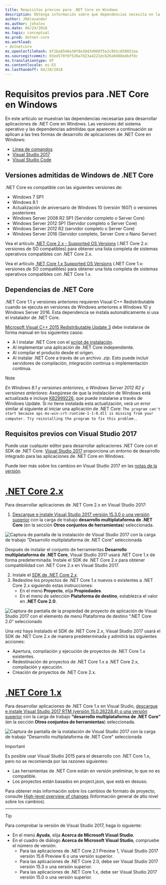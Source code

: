 ```yaml
---
title: Requisitos previos para .NET Core en Windows
description: Obtenga información sobre qué dependencias necesita en la máquina con Windows para desarrollar y ejecutar aplicaciones .NET Core.
author: JRAlexander
ms.author: johalex
ms.date: 04/24/2018
ms.topic: conceptual
ms.prod: dotnet-core
ms.workload:
- dotnetcore
ms.openlocfilehash: 6f2ba8540a38f8e30d3d968f5e2c891c850053aa
ms.sourcegitcommit: 03ee570f6f528a7d23a4221dcb26a9498edbdf8c
ms.translationtype: HT
ms.contentlocale: es-ES
ms.lasthandoff: 04/28/2018
---
```

# <a name="prerequisites-for-net-core-on-windows"></a>Requisitos previos para .NET Core en Windows

En este artículo se muestran las dependencias necesarias para desarrollar aplicaciones de .NET Core en Windows. Las versiones del sistema operativo y las dependencias admitidas que aparecen a continuación se aplican a las tres formas de desarrollo de aplicaciones de .NET Core en Windows:

* [Línea de comandos](tutorials/using-with-xplat-cli.md)
* [Visual Studio 2017](https://aka.ms/vsdownload?utm_source=mscom&utm_campaign=msdocs)
* [Visual Studio Code](https://code.visualstudio.com/)

## <a name="net-core-supported-windows-versions"></a>Versiones admitidas de Windows de .NET Core

.NET Core es compatible con las siguientes versiones de:

* Windows 7 SP1
* Windows 8.1
* Actualización de aniversario de Windows 10 (versión 1607) o versiones posteriores
* Windows Server 2008 R2 SP1 (Servidor completo o Server Core)
* Windows Server 2012 SP1 (Servidor completo o Server Core)
* Windows Server 2012 R2 (servidor completo o Server Core)
* Windows Server 2016 (Servidor completo, Server Core o Nano Server)

Vea el artículo [.NET Core 2.x - Supported OS Versions](https://github.com/dotnet/core/blob/master/release-notes/2.0/2.0-supported-os.md) (.NET Core 2.x: versiones de SO compatibles) para obtener una lista completa de sistemas operativos compatibles con .NET Core 2.x.

Vea el artículo [.NET Core 1.x Supported OS Versions](https://github.com/dotnet/core/blob/master/release-notes/1.0/1.0-supported-os.md) (.NET Core 1.x: versiones de SO compatibles) para obtener una lista completa de sistemas operativos compatibles con .NET Core 1.x.

## <a name="net-core-dependencies"></a>Dependencias de .NET Core

.NET Core 1.1 y versiones anteriores requieren Visual C++ Redistributable cuando se ejecuta en versiones de Windows anteriores a Windows 10 y Windows Server 2016. Esta dependencia se instala automáticamente si usa el instalador de .NET Core.

[Microsoft Visual C++ 2015 Redistributable Update 3](https://www.microsoft.com/download/details.aspx?id=52685) debe instalarse de forma manual en los siguientes casos:

* A l instalar .NET Core con el [script de instalación](./tools/dotnet-install-script.md).
* Al implementar una aplicación de .NET Core independiente.
* Al compilar el producto desde el origen.
* Al instalar .NET Core a través de un archivo *.zip*. Esto puede incluir servidores de compilación, integración continua o implementación continua.

> [!NOTE]
> *En Windows 8.1 y versiones anteriores, o Windows Server 2012 R2 y versiones anteriores:* Asegúrese de que la instalación de Windows está actualizada e incluye [KB2999226](https://support.microsoft.com/en-us/help/2999226/update-for-universal-c-runtime-in-windows), que puede instalarse a través de Windows Update. Si no tiene instalada esta actualización, verá un error similar al siguiente al iniciar una aplicación de .NET Core: `The program can't start because api-ms-win-crt-runtime-1-1-0.dll is missing from your computer. Try reinstalling the program to fix this problem.`.

## <a name="prerequisites-with-visual-studio-2017"></a>Requisitos previos con Visual Studio 2017

Puede usar cualquier editor para desarrollar aplicaciones .NET Core con el SDK de .NET Core. [Visual Studio 2017](#visual-studio-2017) proporciona un entorno de desarrollo integrado para las aplicaciones de .NET Core en Windows.

Puede leer más sobre los cambios en Visual Studio 2017 en las [notas de la versión](/visualstudio/releasenotes/vs2017-relnotes).

# <a name="net-core-2xtabnetcore2x"></a>[.NET Core 2.x](#tab/netcore2x)

Para desarrollar aplicaciones de .NET Core 2.x en Visual Studio 2017:

 1. [Descargue e instale Visual Studio 2017 versión 15.3.0 o una versión superior](/visualstudio/install/install-visual-studio) con la carga de trabajo **desarrollo multiplataforma de .NET Core** (en la sección **Otros conjuntos de herramientas**) seleccionada.

![Captura de pantalla de la instalación de Visual Studio 2017 con la carga de trabajo "Desarrollo multiplataforma de .NET Core" seleccionada](./media/windows-prerequisites/vs-15-3-workloads.jpg)

Después de instalar el conjunto de herramientas **Desarrollo multiplataforma de .NET Core**, Visual Studio 2017 usará .NET Core 1.x de forma predeterminada. Instale el SDK de .NET Core 2.x para obtener compatibilidad con .NET Core 2.x en Visual Studio 2017.

 2. Instale el [SDK de .NET Core 2.x](https://www.microsoft.com/net/download/core).
 3. Redestine los proyectos de .NET Core 1.x nuevos o existentes a .NET Core 2.x siguiendo estas instrucciones:
    * En el menú **Proyecto**, elija **Propiedades**.
    * En el menú de selección **Plataforma de destino**, establezca el valor en **.NET Core 2.0**.

![Captura de pantalla de la propiedad de proyecto de aplicación de Visual Studio 2017 con el elemento de menú Plataforma de destino “.NET Core 2.0” seleccionado](./media/windows-prerequisites/Targeting-dotnetCore2.png)

Una vez haya instalado el SDK de .NET Core 2.x, Visual Studio 2017 usará el SDK de .NET Core 2.x de manera predeterminada y admitirá las siguientes acciones:

* Apertura, compilación y ejecución de proyectos de .NET Core 1.x existentes.
* Redestinación de proyectos de .NET Core 1.x a .NET Core 2.x, compilación y ejecución.
* Creación de proyectos de .NET Core 2.x.

# <a name="net-core-1xtabnetcore1x"></a>[.NET Core 1.x](#tab/netcore1x)

Para desarrollar aplicaciones de .NET Core 1.x en Visual Studio, [descargue e instale Visual Studio 2017 RTM (versión 15.0.26228.4) o una versión superior](/visualstudio/install/install-visual-studio) con la carga de trabajo **“desarrollo multiplataforma de .NET Core”** (en la sección **Otros conjuntos de herramientas**) seleccionada.

![Captura de pantalla de la instalación de Visual Studio 2017 con la carga de trabajo "Desarrollo multiplataforma de .NET Core" seleccionada](./media/windows-prerequisites/vs_workloads.jpg)

> [!IMPORTANT]
> Es posible usar Visual Studio 2015 para el desarrollo con .NET Core 1.x, pero no se recomienda por las razones siguientes:
  > * Las herramientas de .NET Core están en versión preliminar, lo que no es compatible.
  > * Los proyectos están basados en project.json, que está en desuso.
>
> Para obtener más información sobre los cambios de formato de proyecto, consulte [High-level overview of changes](./tools/cli-msbuild-architecture.md) (Información general de alto nivel sobre los cambios).
---

> [!TIP]
> Para comprobar la versión de Visual Studio 2017, haga lo siguiente:
>
> * En el menú **Ayuda**, elija **Acerca de Microsoft Visual Studio**.
> * En el cuadro de diálogo **Acerca de Microsoft Visual Studio**, compruebe el número de versión.
>   * Para las aplicaciones de .NET Core 2.1 Preview 1, Visual Studio 2017 versión 15.6 Preview 6 o una versión superior.
>   * Para las aplicaciones de .NET Core 2.0, debe ser Visual Studio 2017 versión 15.3 o una versión superior.
>   * Para las aplicaciones de .NET Core 1.x, debe ser Visual Studio 2017 versión 15.0 o una versión superior.
